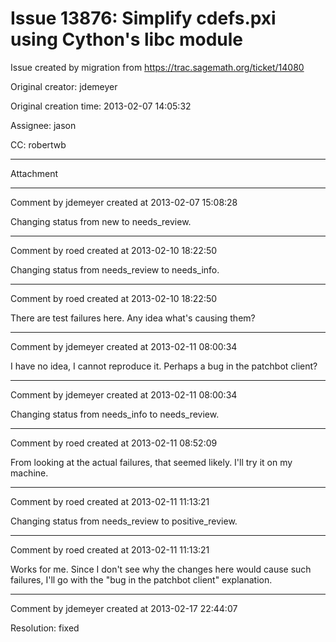# Issue 13876: Simplify cdefs.pxi using Cython's libc module

Issue created by migration from https://trac.sagemath.org/ticket/14080

Original creator: jdemeyer

Original creation time: 2013-02-07 14:05:32

Assignee: jason

CC:  robertwb




---

Attachment


---

Comment by jdemeyer created at 2013-02-07 15:08:28

Changing status from new to needs_review.


---

Comment by roed created at 2013-02-10 18:22:50

Changing status from needs_review to needs_info.


---

Comment by roed created at 2013-02-10 18:22:50

There are test failures here.  Any idea what's causing them?


---

Comment by jdemeyer created at 2013-02-11 08:00:34

I have no idea, I cannot reproduce it. Perhaps a bug in the patchbot client?


---

Comment by jdemeyer created at 2013-02-11 08:00:34

Changing status from needs_info to needs_review.


---

Comment by roed created at 2013-02-11 08:52:09

From looking at the actual failures, that seemed likely.  I'll try it on my machine.


---

Comment by roed created at 2013-02-11 11:13:21

Changing status from needs_review to positive_review.


---

Comment by roed created at 2013-02-11 11:13:21

Works for me.  Since I don't see why the changes here would cause such failures, I'll go with the "bug in the patchbot client" explanation.


---

Comment by jdemeyer created at 2013-02-17 22:44:07

Resolution: fixed
